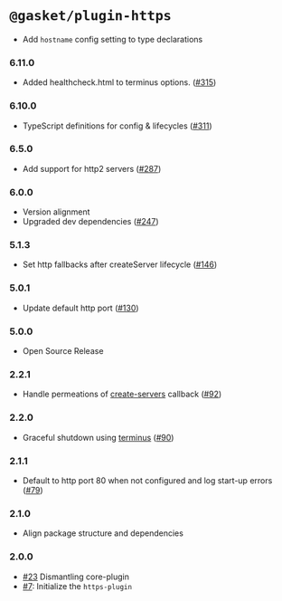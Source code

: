 # `@gasket/plugin-https`

- Add `hostname` config setting to type declarations

### 6.11.0

- Added healthcheck.html to terminus options. ([#315])

### 6.10.0

- TypeScript definitions for config & lifecycles ([#311])

### 6.5.0

- Add support for http2 servers ([#287])

### 6.0.0

- Version alignment
- Upgraded dev dependencies ([#247])

### 5.1.3

- Set http fallbacks after createServer lifecycle ([#146])

### 5.0.1

- Update default http port ([#130])

### 5.0.0

- Open Source Release

### 2.2.1

- Handle permeations of [create-servers] callback ([#92])

### 2.2.0

- Graceful shutdown using [terminus] ([#90])

### 2.1.1

- Default to http port 80 when not configured and log start-up errors ([#79])

### 2.1.0

- Align package structure and dependencies

### 2.0.0

- [#23] Dismantling core-plugin
- [#7]: Initialize the `https-plugin`

[#7]: https://github.com/godaddy/gasket/pull/7
[#23]: https://github.com/godaddy/gasket/pull/23
[#79]: https://github.com/godaddy/gasket/pull/79
[#90]: https://github.com/godaddy/gasket/pull/90
[#92]: https://github.com/godaddy/gasket/pull/92
[#130]: https://github.com/godaddy/gasket/pull/130
[#146]: https://github.com/godaddy/gasket/pull/146
[#247]: https://github.com/godaddy/gasket/pull/247
[#287]: https://github.com/godaddy/gasket/pull/287
[#311]: https://github.com/godaddy/gasket/pull/311
[#315]: https://github.com/godaddy/gasket/pull/315

[terminus]: https://github.com/godaddy/terminus
[create-servers]: https://github.com/http-party/create-servers
